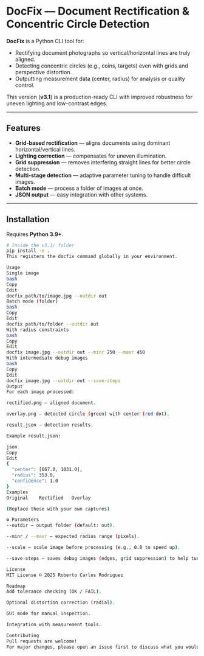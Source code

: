 # DocFix — Document Rectification & Concentric Circle Detection

**DocFix** is a Python CLI tool for:
- Rectifying document photographs so vertical/horizontal lines are truly aligned.
- Detecting concentric circles (e.g., coins, targets) even with grids and perspective distortion.
- Outputting measurement data (center, radius) for analysis or quality control.

This version (**v3.1**) is a production-ready CLI with improved robustness for uneven lighting and low-contrast edges.

---

## Features
- **Grid-based rectification** — aligns documents using dominant horizontal/vertical lines.
- **Lighting correction** — compensates for uneven illumination.
- **Grid suppression** — removes interfering straight lines for better circle detection.
- **Multi-stage detection** — adaptive parameter tuning to handle difficult images.
- **Batch mode** — process a folder of images at once.
- **JSON output** — easy integration with other systems.

---

## Installation
Requires **Python 3.9+**.

```bash
# Inside the v3.1/ folder
pip install -e .
This registers the docfix command globally in your environment.

Usage
Single image
bash
Copy
Edit
docfix path/to/image.jpg --outdir out
Batch mode (folder)
bash
Copy
Edit
docfix path/to/folder --outdir out
With radius constraints
bash
Copy
Edit
docfix image.jpg --outdir out --minr 250 --maxr 450
With intermediate debug images
bash
Copy
Edit
docfix image.jpg --outdir out --save-steps
Output
For each image processed:

rectified.png — aligned document.

overlay.png — detected circle (green) with center (red dot).

result.json — detection results.

Example result.json:

json
Copy
Edit
{
  "center": [667.0, 1031.0],
  "radius": 353.0,
  "confidence": 1.0
}
Examples
Original	Rectified	Overlay

(Replace these with your own captures)

⚙ Parameters
--outdir — output folder (default: out).

--minr / --maxr — expected radius range (pixels).

--scale — scale image before processing (e.g., 0.8 to speed up).

--save-steps — saves debug images (edges, grid suppression) to help tuning.

License
MIT License © 2025 Roberto Carlos Rodriguez

Roadmap
Add tolerance checking (OK / FAIL).

Optional distortion correction (radial).

GUI mode for manual inspection.

Integration with measurement tools.

Contributing
Pull requests are welcome!
For major changes, please open an issue first to discuss what you would like to change.